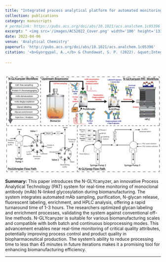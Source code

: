 ```yaml
---
title: "Integrated process analytical platform for automated monitoring of monoclonal antibody N-linked glycosylation."
collection: publications
category: manuscripts
# permalink: https://pubs.acs.org/doi/abs/10.1021/acs.analchem.1c05396
excerpt: " <img src='/images/ACS2022_Cover.png' width='100' height='133' alt='ACS2022 Cover' style='float: left; margin-right: 10px;'> Here, we developed an online sequential-injection-based PAT system, called N-GLYcanyzer, which can rapidly monitor mAb glycosylation during upstream biomanufacturing."
date: 2022-04-06
venue: 'Analytical Chemistry'
paperurl: 'http://pubs.acs.org/doi/abs/10.1021/acs.analchem.1c05396'
citation: '<b>Gyorgypal, A.,</b> & Chundawat, S. P. (2022). &quot;Integrated process analytical platform for automated monitoring of monoclonal antibody N-linked glycosylation.&quot; <i>Analytical Chemistry</i>. 94(19), 6986-6995.'

---
```


<br/><img src='/images/ACS2022_Scheme.png'>

<b>Summary:</b> This paper introduces the  N-GLYcanyzer, an innovative Process Analytical Technology (PAT) system for real-time monitoring of monoclonal antibody (mAb) N-linked glycosylation during biomanufacturing. The system integrates automated mAb sampling, purification, N-glycan release, fluorescent labeling, enrichment, and HPLC analysis, offering a rapid turnaround time of 1-3 hours. The researchers optimized glycan labeling and enrichment processes, validating the system against conventional off-line methods. N-GLYcanyzer is suitable for various biomanufacturing scales and compatible with both batch and continuous bioprocessing modes. This advancement enables near real-time monitoring of critical quality attributes, potentially improving process control and product quality in biopharmaceutical production. The system’s ability to reduce processing time to less than 45 minutes in future iterations makes it a promising tool for enhancing biomanufacturing efficiency.

---

